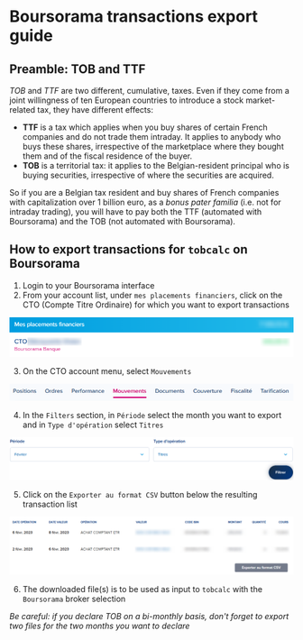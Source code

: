 # Boursorama transactions export guide

## Preamble: TOB and TTF

*TOB* and *TTF* are two different, cumulative, taxes. Even if they come from a joint willingness of ten European countries to introduce a stock market-related tax, they have different effects:
* **TTF** is a tax which applies when you buy shares of certain French companies and do not trade them intraday. It applies to anybody who buys these shares, irrespective of the marketplace where they bought them and of the fiscal residence of the buyer.
* **TOB** is a territorial tax: it applies to the Belgian-resident principal who is buying securities, irrespective of where the securities are acquired.

So if you are a Belgian tax resident and buy shares of French companies with capitalization over 1 billion euro, as a *bonus pater familia* (i.e. not for intraday trading), you will have to pay both the TTF (automated with Boursorama) and the TOB (not automated with Boursorama).

## How to export transactions for `tobcalc` on Boursorama

1. Login to your Boursorama interface
2. From your account list, under `mes placements financiers`, click on the CTO (Compte Titre Ordinaire) for which you want to export transactions

![Boursorama CTO selection](../images/boursorama-select-account.png)

3. On the CTO account menu, select `Mouvements`

![Boursorama CTO Account Menu](../images/boursorama-menu-movement.png)

4. In the `Filters` section, in `Période` select the month you want to export and in `Type d'opération` select `Titres`

![Boursorama CTO Filter Menu](../images/boursorama-filter-period-type.png)

5. Click on the `Exporter au format CSV` button below the resulting transaction list

![Boursorama Export CSV button](../images/boursorama-tx-list-export.png)

6. The downloaded file(s) is to be used as input to `tobcalc` with the `Boursorama` broker selection

*Be careful: if you declare TOB on a bi-monthly basis, don't forget to export two files for the two months you want to declare*